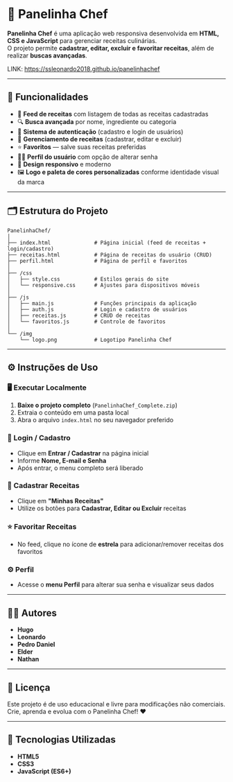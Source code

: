 # 🍳 Panelinha Chef

**Panelinha Chef** é uma aplicação web responsiva desenvolvida em **HTML, CSS e JavaScript** para gerenciar receitas culinárias.  
O projeto permite **cadastrar, editar, excluir e favoritar receitas**, além de realizar **buscas avançadas**.  

LINK: https://ssleonardo2018.github.io/panelinhachef

---

## 🚀 Funcionalidades

- 📖 **Feed de receitas** com listagem de todas as receitas cadastradas  
- 🔍 **Busca avançada** por nome, ingrediente ou categoria  
- 👤 **Sistema de autenticação** (cadastro e login de usuários)  
- 🍲 **Gerenciamento de receitas** (cadastrar, editar e excluir)  
- ⭐ **Favoritos** — salve suas receitas preferidas  
- 🧑‍🍳 **Perfil do usuário** com opção de alterar senha  
- 🌈 **Design responsivo** e moderno  
- 🖼️ **Logo e paleta de cores personalizadas** conforme identidade visual da marca  

---

## 🗂️ Estrutura do Projeto

```
PanelinhaChef/
│
├── index.html              # Página inicial (feed de receitas + login/cadastro)
├── receitas.html           # Página de receitas do usuário (CRUD)
├── perfil.html             # Página de perfil e favoritos
│
├── /css
│   ├── style.css           # Estilos gerais do site
│   └── responsive.css      # Ajustes para dispositivos móveis
│
├── /js
│   ├── main.js             # Funções principais da aplicação
│   ├── auth.js             # Login e cadastro de usuários
│   ├── receitas.js         # CRUD de receitas
│   └── favoritos.js        # Controle de favoritos
│
└── /img
    └── logo.png            # Logotipo Panelinha Chef
```

---

## ⚙️ Instruções de Uso

### 🖥️ Executar Localmente
1. **Baixe o projeto completo** (`PanelinhaChef_Complete.zip`)  
2. Extraia o conteúdo em uma pasta local  
3. Abra o arquivo `index.html` no seu navegador preferido  

### 🔐 Login / Cadastro
- Clique em **Entrar / Cadastrar** na página inicial  
- Informe **Nome, E-mail e Senha**  
- Após entrar, o menu completo será liberado  

### 🍳 Cadastrar Receitas
- Clique em **"Minhas Receitas"**  
- Utilize os botões para **Cadastrar, Editar ou Excluir** receitas  

### ⭐ Favoritar Receitas
- No feed, clique no ícone de **estrela** para adicionar/remover receitas dos favoritos  

### ⚙️ Perfil
- Acesse o **menu Perfil** para alterar sua senha e visualizar seus dados  

---

## 🧑‍💻 Autores

- **Hugo**  
- **Leonardo**  
- **Pedro Daniel**  
- **Elder**  
- **Nathan**

---

## 📜 Licença

Este projeto é de uso educacional e livre para modificações não comerciais.  
Crie, aprenda e evolua com o Panelinha Chef! ❤️

---

## 🧩 Tecnologias Utilizadas
- **HTML5**  
- **CSS3**  
- **JavaScript (ES6+)**
